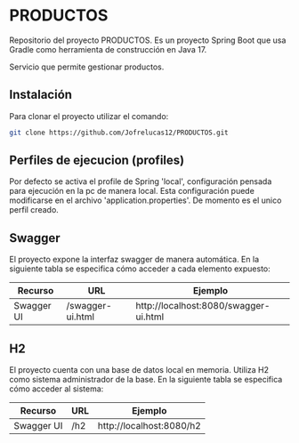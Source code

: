 # PRODUCTOS
Repositorio del proyecto PRODUCTOS.
Es un proyecto Spring Boot que usa Gradle como herramienta de construcción en Java 17.

Servicio que permite gestionar productos.

## Instalación

Para clonar el proyecto utilizar el comando:
```bash
git clone https://github.com/Jofrelucas12/PRODUCTOS.git
```
## Perfiles de ejecucion (profiles)
Por defecto se activa el profile de Spring 'local', configuración pensada para ejecución en la pc de manera local.
Esta configuración puede modificarse en el archivo 'application.properties'.
De momento es el unico perfil creado.

## Swagger
El proyecto expone la interfaz swagger de manera automática.
En la siguiente tabla se especifica cómo acceder a cada elemento expuesto:

|   Recurso  |  URL   |  Ejemplo   |
|-----|-----|-----|
| Swagger UI | /swagger-ui.html | http://localhost:8080/swagger-ui.html |

## H2
El proyecto cuenta con una base de datos local en memoria. 
Utiliza H2 como sistema administrador de la base.
En la siguiente tabla se especifica cómo acceder al sistema:


|   Recurso  | URL |  Ejemplo   |
|-----|-----|-----|
| Swagger UI | /h2 |http://localhost:8080/h2 |
